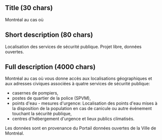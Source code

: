 ## Title (30 chars)

Montréal au cas où

## Short description (80 chars)

Localisation des services de sécurité publique. Projet libre, données ouvertes.

## Full description (4000 chars)

Montréal au cas où vous donne accès aux localisations géographiques et aux adresses civiques associées à quatre services de sécurité publique:
- casernes de pompiers,
- postes de quartier de la police (SPVM),
- points d'eau - mesures d'urgence: Localisation des points d'eau mises à la disposition de la population en cas de canicule ou autre événement touchant la sécurité publique,
- centres d'hébergement d'urgence et lieux publics climatisés.

Les données sont en provenance du Portail données ouvertes de la Ville de Montréal.